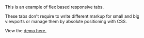 <p>This is an example of flex based responsive tabs. </p>

<p>These tabs don't require to write different markup for small and big viewports or manage them by absolute positioning with CSS. </p>

View the <a href="http://jaydevgajera.com/work/flextabs/">demo here.</a> 
